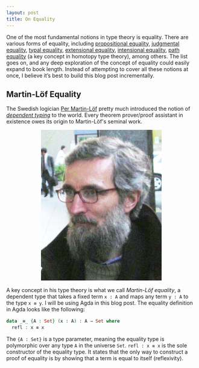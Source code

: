```yaml
---
layout: post
title: On Equality
---
```


One of the most fundamental notions in type theory is equality. There are various forms of equality, including [propositional equality](https://ncatlab.org/nlab/show/equality#propositional_equality), [judgmental equality](https://ncatlab.org/nlab/show/equality#judgmental_equality), [typal equality](https://ncatlab.org/nlab/show/equality#typal_equality), [extensional equality](https://en.wikipedia.org/wiki/Extensionality), [intensional equality](https://en.wikipedia.org/wiki/Intension), [path equality](https://en.wikipedia.org/wiki/Homotopy_type_theory#Equality) (a key concept in homotopy type theory), among others. The list goes on, and any deep exploration of the concept of equality could easily expand to book length. Instead of attempting to cover all these notions at once, I believe it’s best to build this blog post incrementally.


Martin-Löf Equality
-------------------

The Swedish logician [Per Martin-Löf](https://en.wikipedia.org/wiki/Per_Martin-L%C3%B6f) pretty much introduced the notion of [*dependent typing*](https://en.wikipedia.org/wiki/Dependent_type) to the world. Every theorem prover/proof assistant in existence owes its origin to Martin-Löf's seminal work.

<div style="text-align: center;">
    <img src="/images/per.jpg" alt="Per Martin-Löf" width="320" height="400">
</div>

A key concept in his type theory is what we call *Martin-Löf equality*, a dependent type that takes a fixed term `x : A` and maps any term `y : A` to the type `x ≡ y`. I will be using Agda in this blog post. The equality definition in Agda looks like the following:

```agda
data _≡_ {A : Set} (x : A) : A → Set where
  refl : x ≡ x
```

The `{A : Set}` is a type parameter, meaning the equality type is polymorphic over any type `A` in the universe `Set`. `refl : x ≡ x` is the sole constructor of the equality type. It states that the only way to construct a proof of equality is by showing that a term is equal to itself (reflexivity).